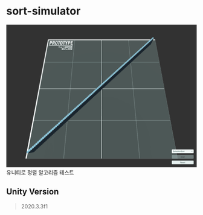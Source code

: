 # sort-simulator

![selection sort](./docs/images/selection_sort.gif)
유니티로 정렬 알고리즘 테스트

## Unity Version

> 2020.3.3f1

